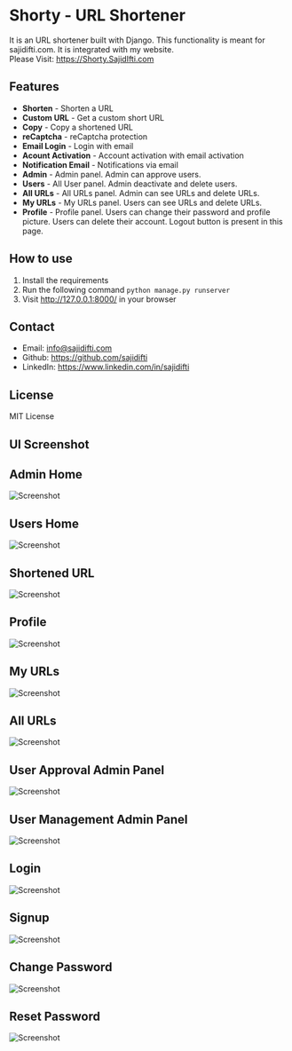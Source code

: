 # Shorty - URL Shortener

It is an URL shortener built with Django. This functionality is meant for sajidifti.com. It is integrated with my website.
<br>
Please Visit: <https://Shorty.SajidIfti.com>

## Features

- **Shorten** - Shorten a URL
- **Custom URL** - Get a custom short URL
- **Copy** - Copy a shortened URL
- **reCaptcha** - reCaptcha protection
- **Email Login** - Login with email
- **Acount Activation** - Account activation with email activation
- **Notification Email** - Notifications via email
- **Admin** - Admin panel. Admin can approve users.
- **Users** - All User panel. Admin deactivate and delete users.
- **All URLs** - All URLs panel. Admin can see URLs and delete URLs.
- **My URLs** - My URLs panel. Users can see URLs and delete URLs.
- **Profile** - Profile panel. Users can change their password and profile picture. Users can delete their account. Logout button is present in this page.

## How to use

1. Install the requirements
2. Run the following command
`python manage.py runserver`
3. Visit <http://127.0.0.1:8000/> in your browser

## Contact

- Email: <info@sajidifti.com>
- Github: <https://github.com/sajidifti>
- LinkedIn: <https://www.linkedin.com/in/sajidifti>

## License

MIT License

## UI Screenshot

## Admin Home

![Screenshot](ui/adminhome.jpeg)

## Users Home

![Screenshot](ui/usershome.jpeg)

## Shortened URL

![Screenshot](ui/shortenedurl.jpeg)

## Profile

![Screenshot](ui/profile.jpeg)

## My URLs

![Screenshot](ui/myurls.jpeg)

## All URLs

![Screenshot](ui/allurls.jpeg)

## User Approval Admin Panel

![Screenshot](ui/userapprovaladminpanel.jpeg)

## User Management Admin Panel

![Screenshot](ui/usermanagementadminpanel.jpeg)

## Login

![Screenshot](ui/login.jpeg)

## Signup

![Screenshot](ui/signup.jpeg)

## Change Password

![Screenshot](ui/changepassword.jpeg)

## Reset Password

![Screenshot](ui/resetpassword.jpeg)
